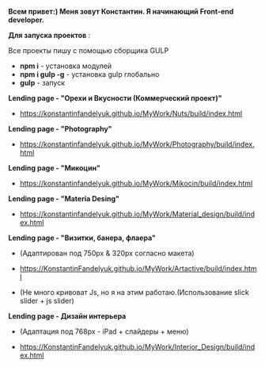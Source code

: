**Всем привет:) Меня зовут Константин. Я начинающий Front-end developer.**

**Для запуска проектов** :

Все проекты пишу с помощью сборщика GULP

- **npm i** - установка модулей
- **npm i gulp -g** - установка gulp глобально
- **gulp** - запуск

**Lending page - "Орехи и Вкусности (Коммерческий проект)"**

- https://konstantinfandelyuk.github.io/MyWork/Nuts/build/index.html

**Lending page - "Photography"**

- https://konstantinfandelyuk.github.io/MyWork/Photography/build/index.html

**Lending page - "Микоцин"**

- https://konstantinfandelyuk.github.io/MyWork/Mikocin/build/index.html

**Lending page - "Materia Desing"**

- https://konstantinfandelyuk.github.io/MyWork/Material_design/build/index.html

**Lending page - "Визитки, банера, флаера"**

- (Адаптирован под 750px & 320px согласно макета)

- https://KonstantinFandelyuk.github.io/MyWork/Artactive/build/index.html

- (Не много кривоват Js, но я на этим работаю.(Использование slick slider + js slider)

**Lending page - Дизайн интерьера**

- (Адаптация под 768px - iPad + слайдеры + меню)

- https://KonstantinFandelyuk.github.io/MyWork/Interior_Design/build/index.html